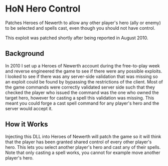 # HoN Hero Control
Patches Heroes of Newerth to allow any other player's hero (ally or enemy) to be selected and spells cast, even though you should not have control.

This exploit was patched shortly after being reported in August 2010.

## Background
In 2010 I set up a Heroes of Newerth account during the free-to-play week and reverse engineered the game to see if there were any possible exploits. I looked to see if there was any server-side validation that was missing so an exploit could be found by bypassing the restrictions of the client. Most of the game commands were correctly validated server side such that they checked the player who issued the command was the one who owned the target hero, however for casting a spell this validation was missing. This meant you could forge a cast spell command for any player's hero and the server would accept it.

## How it Works
Injecting this DLL into Heroes of Newerth will patch the game so it will think that the player has been granted shared control of every other player's hero. This lets you select another player's hero and cast any of their spells. Note that only casting a spell works, you cannot for example move another player's hero.
